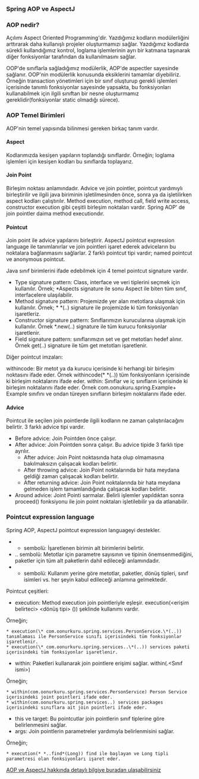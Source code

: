 ### Spring AOP ve AspectJ

### AOP nedir?

Açılımı Aspect Oriented Programming'dir. Yazdığımız kodların modülerliğini arttırarak daha kullanışlı projeler oluşturmamızı
sağlar. Yazdığımız kodlarda sürekli kullandığımız kontrol, loglama işlemlerinin ayrı bir katmana taşınarak diğer fonksiyonlar
tarafından da kullanılmasını sağlar.

OOP'de sınıflarla sağladığımız modülerlik, AOP'de aspectler sayesinde sağlanır. OOP'nin modülerlik konusunda eksiklerini tamamlar
diyebiliriz. Örneğin transaction yönetimleri için bir sınıf oluşturup gerekli işlemleri içerisinde tanımlı fonksiyonlar sayesinde 
yapsakta, bu fonksiyonları kullanabilmek için ilgili sınıftan bir nesne oluşturmamız gereklidir(fonksiyonlar static olmadığı sürece).

### AOP Temel Birimleri

AOP'nin temel yapısında bilinmesi gereken birkaç tanım vardır.

#### Aspect

Kodlarımızda kesişen yapıların toplandığı sınıflardır. Örneğin; loglama işlemleri için kesişen kodları bu sınıflarda toplayarız.

#### Join Point 

Birleşim noktası anlamındadır. Advice ve join pointler, pointcut yardımıylı birleştirilir ve ilgili java biriminin işletilmesinden önce, 
sonra ya da işletilirken aspect kodları çalıştırılır. Method execution, method call, field write access, constructor execution gibi çeşitli
birleşim noktaları vardır. Spring AOP' de join pointler daima method executiondır.

#### Pointcut 

Join point ile advice yapılarını birleştirir. AspectJ pointcut expression language ile tanımlanırlar ve join pointleri işaret ederek adviceların
bu noktalara bağlanmasını sağlarlar. 2 farklı pointcut tipi vardır; named pointcut ve anonymous pointcut.

Java sınıf birimlerini ifade edebilmek için 4 temel pointcut signature vardır.

* Type signature pattern: Class, interface ve veri tiplerini seçmek için kullanılır. Örnek; *Aspects signature ile sonu Aspect ile biten tüm sınıf, interfacelere ulaşılabilir.
* Method signature pattern: Projemizde yer alan metotlara ulaşmak için kullanılır. Örnek; * *(..) signature ile projemizde ki tüm fonksiyonları işaretleriz.
* Constructor signature pattern: Sınıflarımızın kurucularına ulaşmak için kullanılır. Örnek *.new(..) signature ile tüm kurucu fonksiyonlar işaretlenir.
* Field signature pattern: sınıflarımızın set ve get metotları hedef alınır. Örnek get(..) signature ile tüm get metotları işaretlenir.

Diğer pointcut imzaları:

withincode: Bir metot ya da kurucu içerisinde ki herhangi bir birleşim noktasını ifade eder. Örnek withincode(* *(..)) tüm fonksiyonların içerisinde ki birleşim noktalarını ifade eder.
within: Sınıflar ve iç sınıfların içerisinde ki birleşim noktalarını ifade eder. Örnek com.oonukuru.spring.Example+ Example sınıfını ve ondan türeyen sınıfların birleşim noktalarını ifade eder.

#### Advice

Pointcut ile seçilen join pointlerde ilgili kodların ne zaman çalıştırılacağını belirtir. 3 farklı advice tipi vardır.

* Before advice: Join Pointden önce çalışır.
* After advice: Join Pointden sonra çalışır. Bu advice tipide 3 farklı tipe ayrılır.
    * After advice: Join Point noktasında hata olup olmamasına bakılmaksızın çalışacak kodları belirtir.
    * After throwing advice: Join Point noktalarında bir hata meydana geldiği zaman çalışacak kodları belirtir.
    * After returning advice: Join Point noktalarında bir hata meydana gelmeden işlem tamamlandığında çalışacak kodları belirtir.
* Around advice: Joint Pointi sarmalar. Belirli işlemler yapıldıktan sonra proceed() fonksiyonu ile join point noktaları işletilebilir ya da atlanabilir.    

### Pointcut expression language
 
 Spring AOP, AspectJ pointcut expression languageyi destekler.
 
* + sembolü: İşaretlenen birimin alt birimlerini belirtir.
* .. sembolü: Metotlar için parametre sayısının ve tipinin önemsenmediğini, paketler için tüm alt paketlerin dahil edileceği anlamındadır.
* * sembolü: Kullanım yerine göre metotlar, paketler, dönüş tipleri, sınıf isimleri vs. her şeyin kabul edileceği anlamına gelmektedir.

Pointcut çeşitleri:

* execution: Method execution join pointleriyle eşleşir. execution(<erişim belirteci> <dönüş tipi> <hedef fonksiyon>(<parametreler>)) şeklinde kullanımı vardır.

Örneğin; 

    * execution(\* com.oonurkuru.spring.services.PersonService.\*(..)) tanımlaması ile PersonService sınıfı içerisindeki tüm fonksiyonlar işaretlenir.
    * execution(\* com.oonurkuru.spring.services..\*(..)) services paketi içerisindeki tüm fonksiyonlar işaretlenir.
    
* within: Paketleri kullanarak join pointlere erişimi sağlar. within(<paket ismi>.<Sınıf ismi>)

Örneğin;

    * within(com.oonurkuru.spring.services.PersonService) Person Service içerisindeki joint pointleri ifade eder.
    * within(com.oonurkuru.spring.services..) services packages içerisindeki sınıflara ait join pointleri ifade eder.

* this ve target: Bu pointcutlar join pointlerin sınıf tiplerine göre belirlenmesini sağlar.
* args: Join pointlerin parametreler yardımıyla belirlenmisini sağlar.

Örneğin;
    
    * execution(* *..find*(Long)) find ile başlayan ve Long tipli parametresi olan fonksiyonları işaret eder.
     
[AOP ve AspectJ hakkında detaylı bilgiye buradan ulaşabilirsiniz](https://blog.kodcu.com/2014/09/aspectj-ile-aspect-oriented-programming/)
